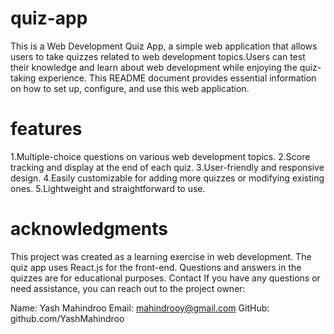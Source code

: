 # quiz-app
This is a Web Development Quiz App, a simple web application that allows users to take quizzes related to web development topics.Users can test their knowledge and learn about web development while enjoying the quiz-taking experience. This README document provides essential information on how to set up, configure, and use this web application.

# features
1.Multiple-choice questions on various web development topics.
2.Score tracking and display at the end of each quiz.
3.User-friendly and responsive design.
4.Easily customizable for adding more quizzes or modifying existing ones.
5.Lightweight and straightforward to use.

# acknowledgments
This project was created as a learning exercise in web development.
The quiz app uses React.js for the front-end.
Questions and answers in the quizzes are for educational purposes.
Contact
If you have any questions or need assistance, you can reach out to the project owner:

Name: Yash Mahindroo
Email: mahindrooy@gmail.com
GitHub: github.com/YashMahindroo
